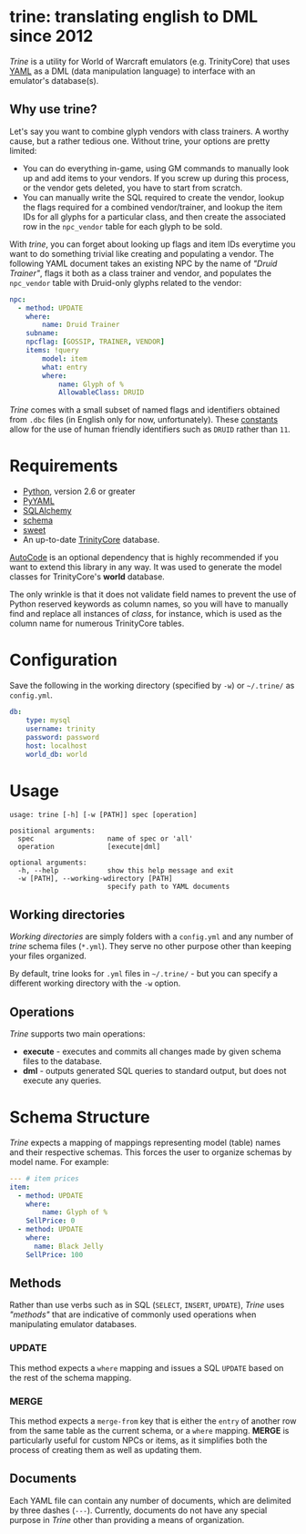 # trine: translating english to DML since 2012

*Trine* is a utility for World of Warcraft emulators (e.g. TrinityCore) that
uses [YAML](http://yaml.org/) as a DML (data manipulation language) to
interface with an emulator's database(s).

## Why use trine?

Let's say you want to combine glyph vendors with class trainers. A worthy cause,
but a rather tedious one. Without trine, your options are pretty limited:

* You can do everything in-game, using GM commands to manually look up and
  add items to your vendors. If you screw up during this process, or the
  vendor gets deleted, you have to start from scratch.
* You can manually write the SQL required to create the vendor, lookup the
  flags required for a combined vendor/trainer, and lookup the item IDs for
  all glyphs for a particular class, and then create the associated row in
  the `npc_vendor` table for each glyph to be sold.

With *trine*, you can forget about looking up flags and item IDs everytime you want
to do something trivial like creating and populating a vendor. The following YAML
document takes an existing NPC by the name of *"Druid Trainer"*, flags it both as
a class trainer and vendor, and populates the `npc_vendor` table with Druid-only
glyphs related to the vendor:

```yaml
npc:
  - method: UPDATE
    where:
        name: Druid Trainer
    subname:
    npcflag: [GOSSIP, TRAINER, VENDOR]
    items: !query
        model: item
        what: entry
        where:
            name: Glyph of %
            AllowableClass: DRUID
```

*Trine* comes with a small subset of named flags and identifiers obtained from
`.dbc` files (in English only for now, unfortunately). These [constants][const_py]
allow for the use of human friendly identifiers such as `DRUID` rather than `11`.

# Requirements

* [Python](http://python.org), version 2.6 or greater
* [PyYAML](http://pyyaml.org/)
* [SQLAlchemy](http://sqlalchemy.org)
* [schema](https://github.com/halst/schema)
* [sweet](http://github.com/darvid/sweet)
* An up-to-date [TrinityCore](http://www.trinitycore.org/) database.

[AutoCode](http://code.google.com/p/sqlautocode/) is an optional dependency that
is highly recommended if you want to extend this library in any way. It was used
to generate the model classes for TrinityCore's **world** database.

The only wrinkle is that it does not validate field names to prevent the use of
Python reserved keywords as column names, so you will have to manually find and
replace all instances of *class*, for instance, which is used as the column name
for numerous TrinityCore tables.

# Configuration

Save the following in the working directory (specified by `-w`) or `~/.trine/` as
`config.yml`.

```yaml
db:
    type: mysql
    username: trinity
    password: password
    host: localhost
    world_db: world
```

# Usage

    usage: trine [-h] [-w [PATH]] spec [operation]

    positional arguments:
      spec                  name of spec or 'all'
      operation             [execute|dml]

    optional arguments:
      -h, --help            show this help message and exit
      -w [PATH], --working-wdirectory [PATH]
                            specify path to YAML documents

## Working directories

*Working directories* are simply folders with a `config.yml` and any number of
*trine* schema files (`*.yml`). They serve no other purpose other than keeping
your files organized.

By default, trine looks for `.yml` files in `~/.trine/` - but you can specify a
different working directory with the `-w` option.

## Operations

*Trine* supports two main operations:

* **execute** - executes and commits all changes made by given schema files to
  the database.
* **dml** - outputs generated SQL queries to standard output, but does not
  execute any queries.

# Schema Structure

*Trine* expects a mapping of mappings representing model (table) names and their
respective schemas. This forces the user to organize schemas by model name. For
example:

```yaml
--- # item prices
item:
  - method: UPDATE
    where:
        name: Glyph of %
    SellPrice: 0
  - method: UPDATE
    where:
      name: Black Jelly
    SellPrice: 100
```

## Methods

Rather than use verbs such as in SQL (`SELECT`, `INSERT`, `UPDATE`), *Trine* uses
*"methods"* that are indicative of commonly used operations when manipulating
emulator databases.

### UPDATE

This method expects a `where` mapping and issues a SQL `UPDATE` based on the rest
of the schema mapping.

### MERGE

This method expects a `merge-from` key that is either the `entry` of another row
from the same table as the current schema, or a `where` mapping. **MERGE** is
particularly useful for custom NPCs or items, as it simplifies both the process
of creating them as well as updating them.

## Documents

Each YAML file can contain any number of documents, which are delimited by three
dashes (`---`). Currently, documents do not have any special purpose in *Trine*
other than providing a means of organization.

[const_py]: https://github.com/darvid/trine/blob/master/trine/constants.py